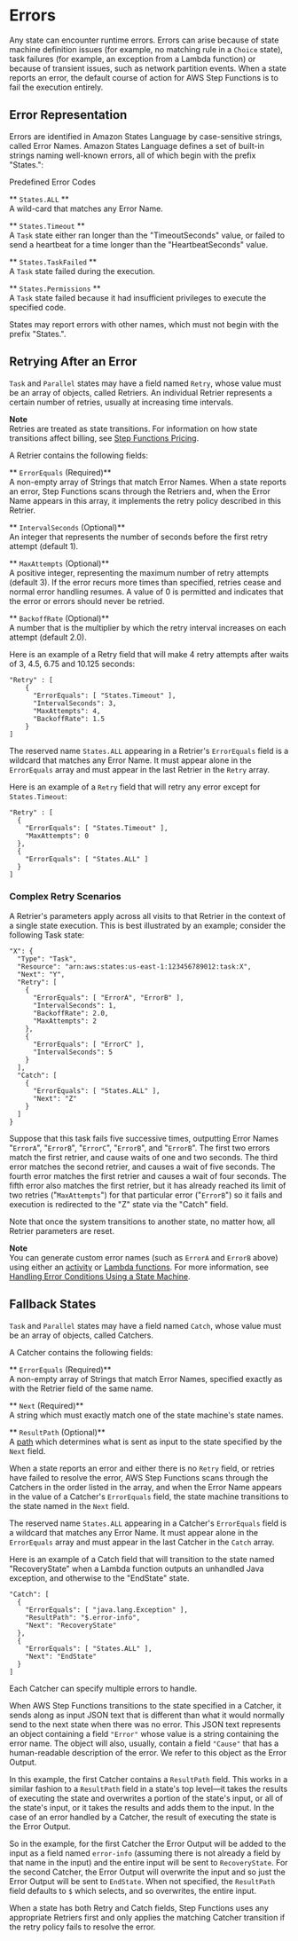 # Errors<a name="amazon-states-language-errors"></a>

Any state can encounter runtime errors\. Errors can arise because of state machine definition issues \(for example, no matching rule in a `Choice` state\), task failures \(for example, an exception from a Lambda function\) or because of transient issues, such as network partition events\. When a state reports an error, the default course of action for AWS Step Functions is to fail the execution entirely\.

## Error Representation<a name="amazon-states-language-error-names"></a>

Errors are identified in Amazon States Language by case\-sensitive strings, called Error Names\. Amazon States Language defines a set of built\-in strings naming well\-known errors, all of which begin with the prefix "States\.":

Predefined Error Codes

** `States.ALL` **  
A wild\-card that matches any Error Name\.

** `States.Timeout` **  
A `Task` state either ran longer than the "TimeoutSeconds" value, or failed to send a heartbeat for a time longer than the "HeartbeatSeconds" value\.

** `States.TaskFailed` **  
A `Task` state failed during the execution\.

** `States.Permissions` **  
A `Task` state failed because it had insufficient privileges to execute the specified code\.

States may report errors with other names, which must not begin with the prefix "States\."\.

## Retrying After an Error<a name="amazon-states-language-retrying-after-error"></a>

 `Task` and `Parallel` states may have a field named `Retry`, whose value must be an array of objects, called Retriers\. An individual Retrier represents a certain number of retries, usually at increasing time intervals\.

**Note**  
Retries are treated as state transitions\. For information on how state transitions affect billing, see [Step Functions Pricing](https://aws.amazon.com/step-functions/pricing/)\.

A Retrier contains the following fields:

** `ErrorEquals` \(Required\)**  
A non\-empty array of Strings that match Error Names\. When a state reports an error, Step Functions scans through the Retriers and, when the Error Name appears in this array, it implements the retry policy described in this Retrier\.

** `IntervalSeconds` \(Optional\)**  
An integer that represents the number of seconds before the first retry attempt \(default 1\)\.

** `MaxAttempts` \(Optional\)**  
A positive integer, representing the maximum number of retry attempts \(default 3\)\. If the error recurs more times than specified, retries cease and normal error handling resumes\. A value of 0 is permitted and indicates that the error or errors should never be retried\.

** `BackoffRate` \(Optional\)**  
A number that is the multiplier by which the retry interval increases on each attempt \(default 2\.0\)\.

Here is an example of a Retry field that will make 4 retry attempts after waits of 3, 4\.5, 6\.75 and 10\.125 seconds:

```
"Retry" : [
    {
      "ErrorEquals": [ "States.Timeout" ],
      "IntervalSeconds": 3,
      "MaxAttempts": 4,
      "BackoffRate": 1.5
    }
]
```

The reserved name `States.ALL` appearing in a Retrier's `ErrorEquals` field is a wildcard that matches any Error Name\. It must appear alone in the `ErrorEquals` array and must appear in the last Retrier in the `Retry` array\.

Here is an example of a `Retry` field that will retry any error except for `States.Timeout`:

```
"Retry" : [
  {
    "ErrorEquals": [ "States.Timeout" ],
    "MaxAttempts": 0
  },
  {
    "ErrorEquals": [ "States.ALL" ]
  }
]
```

### Complex Retry Scenarios<a name="amazon-states-language-complex-retry-scenarios"></a>

A Retrier's parameters apply across all visits to that Retrier in the context of a single state execution\. This is best illustrated by an example; consider the following Task state:

```
"X": {
  "Type": "Task",
  "Resource": "arn:aws:states:us-east-1:123456789012:task:X",
  "Next": "Y",
  "Retry": [
    {
      "ErrorEquals": [ "ErrorA", "ErrorB" ],
      "IntervalSeconds": 1,
      "BackoffRate": 2.0,
      "MaxAttempts": 2
    },
    {
      "ErrorEquals": [ "ErrorC" ],
      "IntervalSeconds": 5
    }
  ],
  "Catch": [
    {
      "ErrorEquals": [ "States.ALL" ],
      "Next": "Z"
    }
  ]
}
```

Suppose that this task fails five successive times, outputting Error Names "`ErrorA`", "`ErrorB`", "`ErrorC`", "`ErrorB`", and "`ErrorB`"\. The first two errors match the first retrier, and cause waits of one and two seconds\. The third error matches the second retrier, and causes a wait of five seconds\. The fourth error matches the first retrier and causes a wait of four seconds\. The fifth error also matches the first retrier, but it has already reached its limit of two retries \("`MaxAttempts`"\) for that particular error \("`ErrorB`"\) so it fails and execution is redirected to the "Z" state via the "Catch" field\.

Note that once the system transitions to another state, no matter how, all Retrier parameters are reset\.

**Note**  
You can generate custom error names \(such as `ErrorA` and `ErrorB` above\) using either an [activity](amazon-states-language-task-state.md#amazon-states-language-task-state-activity) or [Lambda functions](amazon-states-language-task-state.md#amazon-states-language-task-state-lambda)\. For more information, see [Handling Error Conditions Using a State Machine](tutorial-handling-error-conditions.md)\.

## Fallback States<a name="amazon-states-language-fallback-states"></a>

 `Task` and `Parallel` states may have a field named `Catch`, whose value must be an array of objects, called Catchers\.

A Catcher contains the following fields:

** `ErrorEquals` \(Required\)**  
A non\-empty array of Strings that match Error Names, specified exactly as with the Retrier field of the same name\.

** `Next` \(Required\)**  
A string which must exactly match one of the state machine's state names\.

** `ResultPath` \(Optional\)**  
A [path](amazon-states-language-input-output-processing.md) which determines what is sent as input to the state specified by the `Next` field\.

When a state reports an error and either there is no `Retry` field, or retries have failed to resolve the error, AWS Step Functions scans through the Catchers in the order listed in the array, and when the Error Name appears in the value of a Catcher's `ErrorEquals` field, the state machine transitions to the state named in the `Next` field\.

The reserved name `States.ALL` appearing in a Catcher's `ErrorEquals` field is a wildcard that matches any Error Name\. It must appear alone in the `ErrorEquals` array and must appear in the last Catcher in the `Catch` array\.

Here is an example of a Catch field that will transition to the state named "RecoveryState" when a Lambda function outputs an unhandled Java exception, and otherwise to the "EndState" state\.

```
"Catch": [
  {
    "ErrorEquals": [ "java.lang.Exception" ],
    "ResultPath": "$.error-info",
    "Next": "RecoveryState"
  },
  {
    "ErrorEquals": [ "States.ALL" ],
    "Next": "EndState"
  }
]
```

Each Catcher can specify multiple errors to handle\.

When AWS Step Functions transitions to the state specified in a Catcher, it sends along as input JSON text that is different than what it would normally send to the next state when there was no error\. This JSON text represents an object containing a field `"Error"` whose value is a string containing the error name\. The object will also, usually, contain a field `"Cause"` that has a human\-readable description of the error\. We refer to this object as the Error Output\.

In this example, the first Catcher contains a `ResultPath` field\. This works in a similar fashion to a `ResultPath` field in a state's top level—it takes the results of executing the state and overwrites a portion of the state's input, or all of the state's input, or it takes the results and adds them to the input\. In the case of an error handled by a Catcher, the result of executing the state is the Error Output\.

So in the example, for the first Catcher the Error Output will be added to the input as a field named `error-info` \(assuming there is not already a field by that name in the input\) and the entire input will be sent to `RecoveryState`\. For the second Catcher, the Error Output will overwrite the input and so just the Error Output will be sent to `EndState`\. When not specified, the `ResultPath` field defaults to `$` which selects, and so overwrites, the entire input\.

When a state has both Retry and Catch fields, Step Functions uses any appropriate Retriers first and only applies the matching Catcher transition if the retry policy fails to resolve the error\.